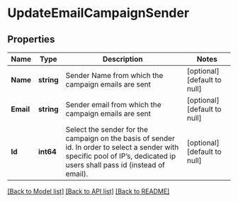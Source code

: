 # UpdateEmailCampaignSender

## Properties
Name | Type | Description | Notes
------------ | ------------- | ------------- | -------------
**Name** | **string** | Sender Name from which the campaign emails are sent | [optional] [default to null]
**Email** | **string** | Sender email from which the campaign emails are sent | [optional] [default to null]
**Id** | **int64** | Select the sender for the campaign on the basis of sender id. In order to select a sender with specific pool of IP’s, dedicated ip users shall pass id (instead of email). | [optional] [default to null]

[[Back to Model list]](../README.md#documentation-for-models) [[Back to API list]](../README.md#documentation-for-api-endpoints) [[Back to README]](../README.md)


